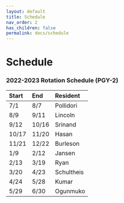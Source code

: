```yaml
---
layout: default
title: Schedule
nav_order: 2
has_children: false
permalink: docs/schedule
---
```


# Schedule

### 2022-2023 Rotation Schedule (PGY-2)

| Start    | End   | Resident |
|:---------------|:---------------------|:-------------------------|
|7/1|8/7|Pollidori|
|8/9|9/11|Lincoln|
|9/12|10/16|Srinand|
|10/17|11/20|Hasan|
|11/21|12/22|Burleson|
|1/9|2/12|Jansen|
|2/13|3/19|Ryan|
|3/20|4/23|Schultheis|
|4/24|5/28|Kumar|
|5/29|6/30|Ogunmuko|
